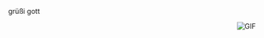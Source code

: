 grüßi gott

  <img align="right" alt="GIF" src="https://media.giphy.com/media/d8WjGORtSEWqc/giphy.gif" />
